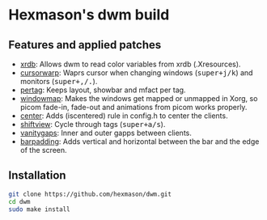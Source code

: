 # Hexmason's dwm build

## Features and applied patches

- [xrdb](https://dwm.suckless.org/patches/xrdb/): Allows dwm to read color variables from xrdb (.Xresources).
- [cursorwarp](https://dwm.suckless.org/patches/cursorwarp/): Waprs cursor when changing windows (<kbd>super+j/k</kbd>) and monitors (<kbd>super+,/.</kbd>).
- [pertag](https://dwm.suckless.org/patches/pertag/): Keeps layout, showbar and mfact per tag.
- [windowmap](https://dwm.suckless.org/patches/windowmap/): Makes the windows get mapped or unmapped in Xorg, so picom fade-in, fade-out and animations from picom works properly.
- [center](https://dwm.suckless.org/patches/center/): Adds (<kdb>iscentered</kdb>) rule in config.h to center the clients.
- [shiftview](https://dwm.suckless.org/patches/nextprev/): Cycle through tags (<kbd>super+a/s</kbd>).
- [vanitygaps](https://dwm.suckless.org/patches/vanitygaps/): Inner and outer gapps between clients.
- [barpadding](https://dwm.suckless.org/patches/barpadding/): Adds vertical and horizontal between the bar and the edge of the screen.

## Installation

```bash
git clone https://github.com/hexmason/dwm.git
cd dwm
sudo make install
```
